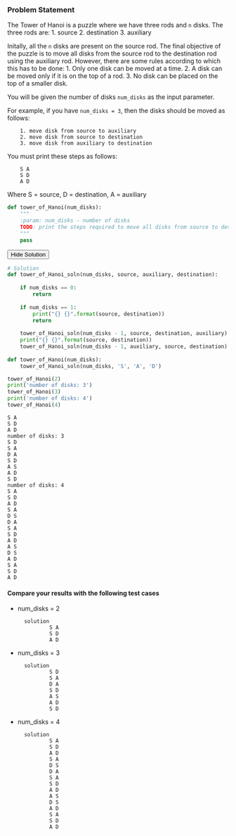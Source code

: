 
### Problem Statement

The Tower of Hanoi is a puzzle where we have three rods and `n` disks. The three rods are:
    1. source
    2. destination
    3. auxiliary

Initally, all the `n` disks are present on the source rod. The final objective of the puzzle is to move all disks from the source rod to the destination rod using the auxiliary rod. However, there are some rules according to which this has to be done:
    1. Only one disk can be moved at a time.
    2. A disk can be moved only if it is on the top of a rod.
    3. No disk can be placed on the top of a smaller disk.
    
You will be given the number of disks `num_disks` as the input parameter. 

For example, if you have `num_disks = 3`, then the disks should be moved as follows:
    
        1. move disk from source to auxiliary
        2. move disk from source to destination
        3. move disk from auxiliary to destination
        
You must print these steps as follows:    

        S A
        S D
        A D
        
Where S = source, D = destination, A = auxiliary



```python
def tower_of_Hanoi(num_disks):
    """
    :param: num_disks - number of disks
    TODO: print the steps required to move all disks from source to destination
    """
    pass
```

<span class="graffiti-highlight graffiti-id_rh9jy5w-id_aaedpt9"><i></i><button>Hide Solution</button></span>


```python
# Solution
def tower_of_Hanoi_soln(num_disks, source, auxiliary, destination):
    
    if num_disks == 0:
        return
    
    if num_disks == 1:
        print("{} {}".format(source, destination))
        return
    
    tower_of_Hanoi_soln(num_disks - 1, source, destination, auxiliary)
    print("{} {}".format(source, destination))
    tower_of_Hanoi_soln(num_disks - 1, auxiliary, source, destination)
    
def tower_of_Hanoi(num_disks):
    tower_of_Hanoi_soln(num_disks, 'S', 'A', 'D')

tower_of_Hanoi(2)
print('number of disks: 3')
tower_of_Hanoi(3)
print('number of disks: 4')
tower_of_Hanoi(4)
```

    S A
    S D
    A D
    number of disks: 3
    S D
    S A
    D A
    S D
    A S
    A D
    S D
    number of disks: 4
    S A
    S D
    A D
    S A
    D S
    D A
    S A
    S D
    A D
    A S
    D S
    A D
    S A
    S D
    A D


#### Compare your results with the following test cases
* num_disks = 2

        solution 
                S A
                S D
                A D
                
* num_disks = 3

        solution 
                S D
                S A
                D A
                S D
                A S
                A D
                S D

* num_disks = 4
    
        solution
                S A
                S D
                A D
                S A
                D S
                D A
                S A
                S D
                A D
                A S
                D S
                A D
                S A
                S D
                A D
